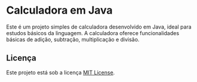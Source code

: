 # Calculadora em Java

Este é um projeto simples de calculadora desenvolvido em Java, ideal para estudos básicos da linguagem. A calculadora oferece funcionalidades básicas de adição, subtração, multiplicação e divisão.

## Licença

Este projeto está sob a licença [MIT License](https://opensource.org/licenses/MIT).
